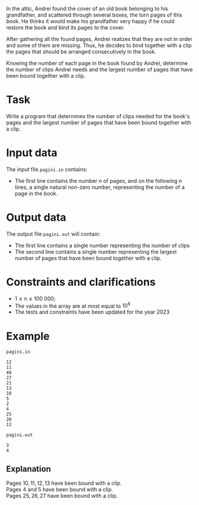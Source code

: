 
In the attic, Andrei found the cover of an old book belonging to his grandfather, and scattered through several boxes, the torn pages of this book. He thinks it would make his grandfather very happy if he could restore the book and bind its pages to the cover.

After gathering all the found pages, Andrei realizes that they are not in order and some of them are missing. Thus, he decides to bind together with a clip the pages that should be arranged consecutively in the book.

Knowing the number of each page in the book found by Andrei, determine the number of clips Andrei needs and the largest number of pages that have been bound together with a clip.

# Task

Write a program that determines the number of clips needed for the book's pages and the largest number of pages that have been bound together with a clip.

# Input data

The input file `pagini.in` contains:

- The first line contains the number $n$ of pages, and on the following $n$ lines, a single natural non-zero number, representing the number of a page in the book.

# Output data

The output file `pagini.out` will contain:

- The first line contains a single number representing the number of clips
- The second line contains a single number representing the largest number of pages that have been bound together with a clip.

# Constraints and clarifications

* $1 \leq n \leq 100\ 000$;
* The values in the array are at most equal to $10^6$
* The tests and constraints have been updated for the year $2023$

# Example

`pagini.in`
```
12
11
40
27
21
13
10
5
2
4
25
26
12
```

`pagini.out`
```
3
4
```

## Explanation

Pages $10, 11, 12, 13$ have been bound with a clip.  
Pages $4$ and $5$ have been bound with a clip.  
Pages $25, 26, 27$ have been bound with a clip.
